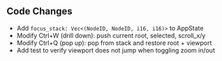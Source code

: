 ## Code Changes

- Add `focus_stack: Vec<(NodeID, NodeID, i16, i16)>` to AppState
- Modify Ctrl+W (drill down): push current root, selected, scroll_x/y
- Modify Ctrl+Q (pop up): pop from stack and restore root + viewport
- Add test to verify viewport does not jump when toggling zoom in/out
